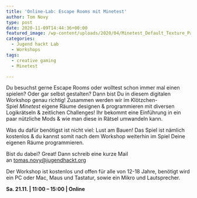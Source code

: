 ```yaml
---
title: 'Online-Lab: Escape Rooms mit Minetest'
author: Tom Novy
type: post
date: 2020-11-09T14:44:36+00:00
featured_image: /wp-content/uploads/2020/04/Minetest_Default_Texture_Pack.png
categories:
  - Jugend hackt Lab
  - Workshops
tags:
  - creative gaming
  - Minetest

---
```

Du besuchst gerne Escape Rooms oder wolltest schon immer mal einen spielen? Oder gar selbst gestalten? Dann bist Du in diesem digitalen Workshop genau richtig! Zusammen werden wir im Klötzchen-Spiel _Minetest_ eigene Räume designen & programmieren mit diversen Logikrätseln & zeitlichen Challenges! Ihr bekommt eine Einführung in ein paar nützliche Mods & wie man diese in Rätsel umwandeln kann.

Was du dafür benötigst ist nicht viel: Lust am Bauen! Das Spiel ist nämlich kostenlos & du kannst somit nach dem Workshop weiterhin im Spiel Deine eigenen Räume programmieren.

Bist du dabei? Great! Dann schreib eine kurze Mail an <tomas.novy@jugendhackt.org>

Der Workshop ist kostenlos und offen für alle von 12-18 Jahre, benötigt wird ein PC oder Mac, Maus und Tastatur, sowie ein Mikro und Lautsprecher.

**Sa. 21.11. | 11:00 &#8211; 15:00 | Online**